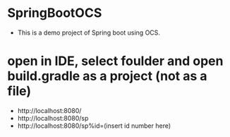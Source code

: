 # SpringBootOCS

- This is a demo project of Spring boot using OCS.

# open in IDE, select foulder and open build.gradle as a project (not as a file)
- http://localhost:8080/
- http://localhost:8080/sp
- http://localhost:8080/sp%id=(insert id number here)
